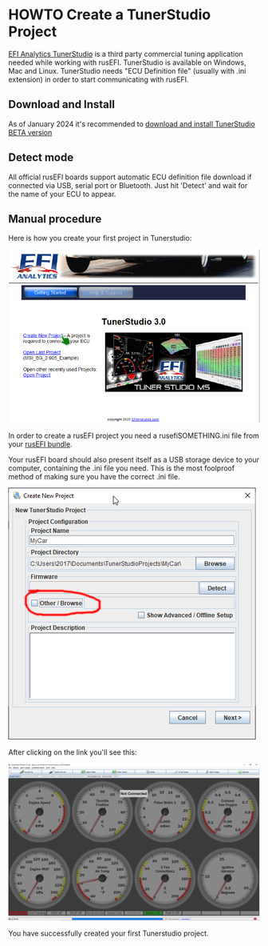 # HOWTO Create a TunerStudio Project

[EFI Analytics TunerStudio](https://www.tunerstudio.com/index.php/tuner-studio) is a third party commercial tuning application needed while working with rusEFI. TunerStudio is available on Windows, Mac and Linux. TunerStudio needs "ECU Definition file" (usually with .ini extension) in order to start communicating with rusEFI.

## Download and Install

As of January 2024 it's recommended to [download and install TunerStudio BETA version](https://www.efianalytics.com/TunerStudio/beta/)

## Detect mode

All official rusEFI boards support automatic ECU definition file download if connected via USB, serial port or Bluetooth. Just hit 'Detect' and wait for the name of your ECU to appear.

## Manual procedure

Here is how you create your first project in Tunerstudio:

![First project](FAQ/images/simulator/TCP_first_project.png)

In order to create a rusEFI project you need a rusefiSOMETHING.ini file from your [rusEFI bundle](Download).

Your rusEFI board should also present itself as a USB storage device to your computer, containing the .ini file you need. This is the most foolproof method of making sure you have the correct .ini file.

![Menu](FAQ/images/simulator/TunerStudio_other_browse.png)

After clicking on the link you'll see this:

![Menu](FAQ/images/simulator/TCP_menu.png)

You have successfully created your first Tunerstudio project.
